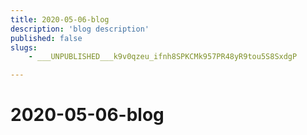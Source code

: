 ```yaml
---
title: 2020-05-06-blog
description: 'blog description'
published: false
slugs:
    - ___UNPUBLISHED___k9v0qzeu_ifnh8SPKCMk957PR48yR9tou5S8SxdgP

---
```

# 2020-05-06-blog
